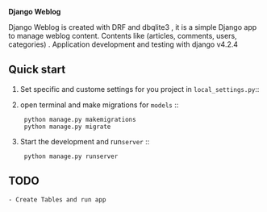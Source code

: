 
**Django Weblog**

Django Weblog is created with DRF and dbqlite3 , it is a simple Django app to manage weblog content.
Contents like (articles, comments, users, categories) .
Application development and testing with django v4.2.4


Quick start
-----------

1. Set specific and custome settings for you project in ``local_settings.py``::

2. open terminal and  make migrations  for ``models`` ::

        python manage.py makemigrations     
        python manage.py migrate
3. Start the development and run``server`` ::

        python manage.py runserver

TODO
----

    - Create Tables and run app

